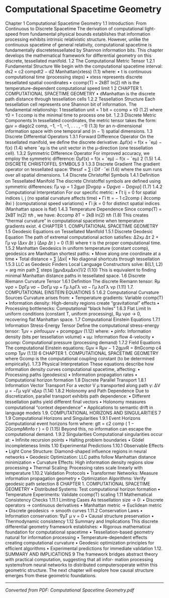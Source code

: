 # Computational Spacetime Geometry

Chapter 1 Computational Spacetime Geometry 1.1 Introduction: From Continuous to Discrete Spacetime The derivation of computational light-speed from fundamental physical bounds establishes that information processing exhibits intrinsic relativistic structure. However, unlike the continuous spacetime of general relativity, computational spacetime is fundamentally discretetessellated by Shannon information bits. This chapter develops the mathematical framework for differential geometry on this discrete, tessellated manifold. 1.2 The Computational Metric Tensor 1.2.1 Fundamental Structure We begin with the computational spacetime interval: ds2 = c2 compdt2 − d2 Manhattan(xtess) (1.1) where: • t is continuous computational time (processing steps) • xtess represents discrete tessellated spatial coordinates • ccomp(T) = 2kBT ln(2) πℏ is the temperature-dependent computational speed limit 1 2 CHAPTER 1. COMPUTATIONAL SPACETIME GEOMETRY • dManhattan is the discrete path distance through tessellation cells 1.2.2 Tessellation Structure Each tessellation cell represents one Shannon bit of information. The fundamental relationship: 1 tessellation unit = 1 bit = ccomp × τ0 (1.2) where τ0 = 1 ccomp is the minimal time to process one bit. 1.2.3 Discrete Metric Components In tessellated coordinates, the metric tensor takes the form: gµν = diag(c2 comp, −1, −1, −1, . . . , −1) (1.3) for an n-dimensional information space with one temporal and (n − 1) spatial dimensions. 1.3 Discrete Differential Operators 1.3.1 Forward Difference Operator On the tessellated manifold, we deﬁne the discrete derivative: ∆µf(x) = f(x + ˆeµ) − f(x) (1.4) where ˆeµ is the unit vector in the µ-direction (one tessellation cell). 1.3.2 Symmetric Difference Operator For improved accuracy, we employ the symmetric difference: Dµf(x) = f(x + ˆeµ) − f(x − ˆeµ) 2 (1.5) 1.4. DISCRETE CHRISTOFFEL SYMBOLS 3 1.3.3 Discrete Gradient The gradient operator on tessellated space: ∇tessf = ∑ i Dif · ˆei (1.6) where the sum runs over all spatial dimensions. 1.4 Discrete Christoffel Symbols 1.4.1 Deﬁnition on Tessellated Manifold The discrete Christoffel symbols are deﬁned using symmetric differences: Γµ νρ = 1 2gµσ [Dνgσρ + Dρgνσ − Dσgνρ] (1.7) 1.4.2 Computational Interpretation For our speciﬁc metric: • Γt ij = 0 for spatial indices i, j (no spatial curvature affects time) • Γi tt = − 1 c2comp ( ∂ccomp ∂xi ) (computational speed variations) • Γi jk = 0 for distinct spatial indices (Manhattan space is ﬂat) 1.4.3 Temperature Dependence Since ccomp(T) = 2kBT ln(2) πℏ , we have: ∂ccomp ∂T = 2kB ln(2) πℏ (1.8) This creates “thermal curvature” in computational spacetime when temperature gradients exist. 4 CHAPTER 1. COMPUTATIONAL SPACETIME GEOMETRY 1.5 Geodesic Equations on Tessellated Manifold 1.5.1 Discrete Geodesic Equation The path of extremal computational action satisﬁes: ∆2xµ ∆τ 2 + Γµ νρ (∆xν ∆τ ) (∆xρ ∆τ ) = 0 (1.9) where τ is the proper computational time. 1.5.2 Manhattan Geodesics In uniform temperature (constant ccomp), geodesics are Manhattan shortest paths: • Move along one coordinate at a time • Total distance = ∑ |∆xi| • No diagonal shortcuts through tessellation 1.5.3 LLC as Geodesic Finders Local Language Constructors solve: B(L1, L2) = arg min path ∑ steps [gµν∆xµ∆xν]1/2 (1.10) This is equivalent to ﬁnding minimal Manhattan distance paths in tessellated space. 1.6 Discrete Riemann Curvature Tensor 1.6.1 Deﬁnition The discrete Riemann tensor: Rµ νρσ = DρΓµ νσ − DσΓµ νρ + Γµ λρΓλ νσ − Γµ λσΓλ νρ (1.11) 1.7. COMPUTATIONAL EINSTEIN EQUATIONS 5 1.6.2 Computational Curvature Sources Curvature arises from: • Temperature gradients: Variable ccomp(T) • Information density: High-density regions create “gravitational” effects • Processing bottlenecks: Computational “black holes” 1.6.3 Flat Limit In uniform conditions (constant T, uniform processing), Rµ νρσ → 0, recovering ﬂat Manhattan space. 1.7 Computational Einstein Equations 1.7.1 Information Stress-Energy Tensor Deﬁne the computational stress-energy tensor: Tµν = ρinfouµuν + pcompgµν (1.12) where: • ρinfo: Information density (bits per tessellation volume) • uµ: Information ﬂow 4-velocity • pcomp: Computational pressure (processing demand) 1.7.2 Field Equations The computational Einstein equations: Gµν ≡ Rµν − 1 2gµνR = 8πGcomp c4 comp Tµν (1.13) 6 CHAPTER 1. COMPUTATIONAL SPACETIME GEOMETRY where Gcomp is the computational coupling constant (to be determined empirically). 1.7.3 Physical Interpretation These equations describe how information density curves computational spacetime, affecting: • Processing paths (geodesics) • Information propagation rates • Computational horizon formation 1.8 Discrete Parallel Transport 1.8.1 Information Vector Transport For a vector V µ transported along path γ: ∆V µ = −Γµ νρV ν∆xρ (1.14) 1.8.2 Holonomy and Path Dependence Due to discretization, parallel transport exhibits path dependence: • Different tessellation paths yield different ﬁnal vectors • Holonomy measures computational “context dependence” • Applications to semantic drift in language models 1.9. COMPUTATIONAL HORIZONS AND SINGULARITIES 7 1.9 Computational Horizons and Singularities 1.9.1 Event Horizons Computational event horizons form where: gtt = c2 comp ( 1 − 2GcompMinfo r ) = 0 (1.15) Beyond this, no information can escape the computational demand. 1.9.2 Singularities Computational singularities occur at: • Inﬁnite recursion points • Halting problem boundaries • Gödel incompleteness limits 1.10 Experimental Predictions 1.10.1 Observable Effects • Light Cone Structure: Diamond-shaped inﬂuence regions in neural networks • Geodesic Optimization: LLC paths follow Manhattan distance minimization • Curvature Effects: High information density regions slow processing • Thermal Scaling: Processing rates scale linearly with temperature 1.10.2 Validation Protocols • Transformer Networks: Measure information propagation geometry • Optimization Algorithms: Verify geodesic path selection 8 CHAPTER 1. COMPUTATIONAL SPACETIME GEOMETRY • Distributed Systems: Test computational horizon formation • Temperature Experiments: Validate ccomp(T) scaling 1.11 Mathematical Consistency Checks 1.11.1 Limiting Cases As tessellation size → 0: • Discrete operators → continuous derivatives • Manhattan metric → Euclidean metric • Discrete geodesics → smooth curves 1.11.2 Conservation Laws • Information conservation: ∇µT µ ν = 0 • Causal structure preservation • Thermodynamic consistency 1.12 Summary and Implications This discrete differential geometry framework establishes: • Rigorous mathematical foundation for computational spacetime • Tessellation-based geometry natural for information processing • Temperature-dependent effects creating computational curvature • Geodesic optimization principles for efﬁcient algorithms • Experimental predictions for immediate validation 1.12. SUMMARY AND IMPLICATIONS 9 The framework bridges abstract theory with practical computation, suggesting that all infor- mation processing systemsfrom neural networks to distributed computersoperate within this geometric structure. The next chapter will explore how causal structure emerges from these geometric foundations.

---
*Converted from PDF: Computational Spacetime Geometry.pdf*

